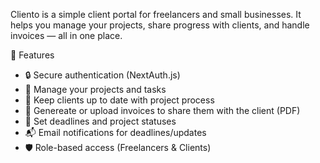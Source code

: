 Cliento is a simple client portal for freelancers and small businesses.
It helps you manage your projects, share progress with clients, and handle invoices — all in one place.

🚀 Features
- 🔒 Secure authentication (NextAuth.js)
- 📂 Manage your projects and tasks
- 👀 Keep clients up to date with project process
- 🧾 Genereate or upload invoices to share them with the client (PDF)
- 📅 Set deadlines and project statuses
- 📬 Email notifications for deadlines/updates
- 🛡️ Role-based access (Freelancers & Clients)
